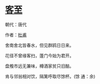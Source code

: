 # [客至](http://so.gushiwen.org/view_10965.aspx)

朝代：唐代

作者：[杜甫](http://so.gushiwen.org/author_474.aspx)

舍南舍北皆春水，但见群鸥日日来。

花径不曾缘客扫，蓬门今始为君开。

盘飧市远无兼味，樽酒家贫只旧醅。

肯与邻翁相对饮，隔篱呼取尽馀杯。(馀 通：余)

